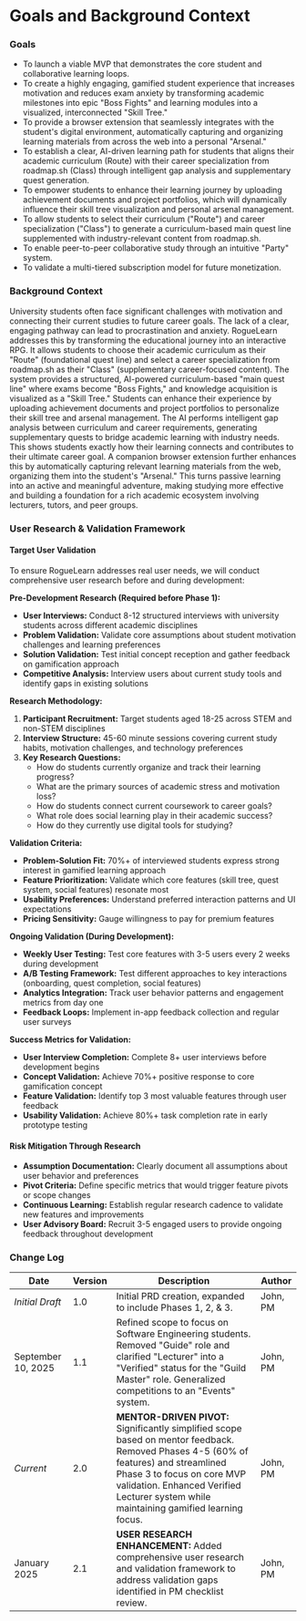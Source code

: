 # **Goals and Background Context**

### **Goals**

- To launch a viable MVP that demonstrates the core student and collaborative learning loops.
- To create a highly engaging, gamified student experience that increases motivation and reduces exam anxiety by transforming academic milestones into epic "Boss Fights" and learning modules into a visualized, interconnected "Skill Tree."
- To provide a browser extension that seamlessly integrates with the student's digital environment, automatically capturing and organizing learning materials from across the web into a personal "Arsenal."
- To establish a clear, AI-driven learning path for students that aligns their academic curriculum (Route) with their career specialization from roadmap.sh (Class) through intelligent gap analysis and supplementary quest generation.
- To empower students to enhance their learning journey by uploading achievement documents and project portfolios, which will dynamically influence their skill tree visualization and personal arsenal management.
- To allow students to select their curriculum ("Route") and career specialization ("Class") to generate a curriculum-based main quest line supplemented with industry-relevant content from roadmap.sh.
- To enable peer-to-peer collaborative study through an intuitive "Party" system.
- To validate a multi-tiered subscription model for future monetization.

### **Background Context**

University students often face significant challenges with motivation and connecting their current studies to future career goals. The lack of a clear, engaging pathway can lead to procrastination and anxiety. RogueLearn addresses this by transforming the educational journey into an interactive RPG. It allows students to choose their academic curriculum as their "Route" (foundational quest line) and select a career specialization from roadmap.sh as their "Class" (supplementary career-focused content). The system provides a structured, AI-powered curriculum-based "main quest line" where exams become "Boss Fights," and knowledge acquisition is visualized as a "Skill Tree." Students can enhance their experience by uploading achievement documents and project portfolios to personalize their skill tree and arsenal management. The AI performs intelligent gap analysis between curriculum and career requirements, generating supplementary quests to bridge academic learning with industry needs. This shows students exactly how their learning connects and contributes to their ultimate career goal. A companion browser extension further enhances this by automatically capturing relevant learning materials from the web, organizing them into the student's "Arsenal." This turns passive learning into an active and meaningful adventure, making studying more effective and building a foundation for a rich academic ecosystem involving lecturers, tutors, and peer groups.

### **User Research & Validation Framework**

#### **Target User Validation**
To ensure RogueLearn addresses real user needs, we will conduct comprehensive user research before and during development:

**Pre-Development Research (Required before Phase 1):**
- **User Interviews:** Conduct 8-12 structured interviews with university students across different academic disciplines
- **Problem Validation:** Validate core assumptions about student motivation challenges and learning preferences
- **Solution Validation:** Test initial concept reception and gather feedback on gamification approach
- **Competitive Analysis:** Interview users about current study tools and identify gaps in existing solutions

**Research Methodology:**
1. **Participant Recruitment:** Target students aged 18-25 across STEM and non-STEM disciplines
2. **Interview Structure:** 45-60 minute sessions covering current study habits, motivation challenges, and technology preferences
3. **Key Research Questions:**
   - How do students currently organize and track their learning progress?
   - What are the primary sources of academic stress and motivation loss?
   - How do students connect current coursework to career goals?
   - What role does social learning play in their academic success?
   - How do they currently use digital tools for studying?

**Validation Criteria:**
- **Problem-Solution Fit:** 70%+ of interviewed students express strong interest in gamified learning approach
- **Feature Prioritization:** Validate which core features (skill tree, quest system, social features) resonate most
- **Usability Preferences:** Understand preferred interaction patterns and UI expectations
- **Pricing Sensitivity:** Gauge willingness to pay for premium features

**Ongoing Validation (During Development):**
- **Weekly User Testing:** Test core features with 3-5 users every 2 weeks during development
- **A/B Testing Framework:** Test different approaches to key interactions (onboarding, quest completion, social features)
- **Analytics Integration:** Track user behavior patterns and engagement metrics from day one
- **Feedback Loops:** Implement in-app feedback collection and regular user surveys

**Success Metrics for Validation:**
- **User Interview Completion:** Complete 8+ user interviews before development begins
- **Concept Validation:** Achieve 70%+ positive response to core gamification concept
- **Feature Validation:** Identify top 3 most valuable features through user feedback
- **Usability Validation:** Achieve 80%+ task completion rate in early prototype testing

#### **Risk Mitigation Through Research**
- **Assumption Documentation:** Clearly document all assumptions about user behavior and preferences
- **Pivot Criteria:** Define specific metrics that would trigger feature pivots or scope changes
- **Continuous Learning:** Establish regular research cadence to validate new features and improvements
- **User Advisory Board:** Recruit 3-5 engaged users to provide ongoing feedback throughout development

### **Change Log**

| **Date** | **Version** | **Description** | **Author** |
| --- | --- | --- | --- |
| *Initial Draft* | 1.0 | Initial PRD creation, expanded to include Phases 1, 2, & 3. | John, PM |
| September 10, 2025 | 1.1 | Refined scope to focus on Software Engineering students. Removed "Guide" role and clarified "Lecturer" into a "Verified" status for the "Guild Master" role. Generalized competitions to an "Events" system. | John, PM |
| *Current* | 2.0 | **MENTOR-DRIVEN PIVOT:** Significantly simplified scope based on mentor feedback. Removed Phases 4-5 (60% of features) and streamlined Phase 3 to focus on core MVP validation. Enhanced Verified Lecturer system while maintaining gamified learning focus. | John, PM |
| January 2025 | 2.1 | **USER RESEARCH ENHANCEMENT:** Added comprehensive user research and validation framework to address validation gaps identified in PM checklist review. | John, PM |